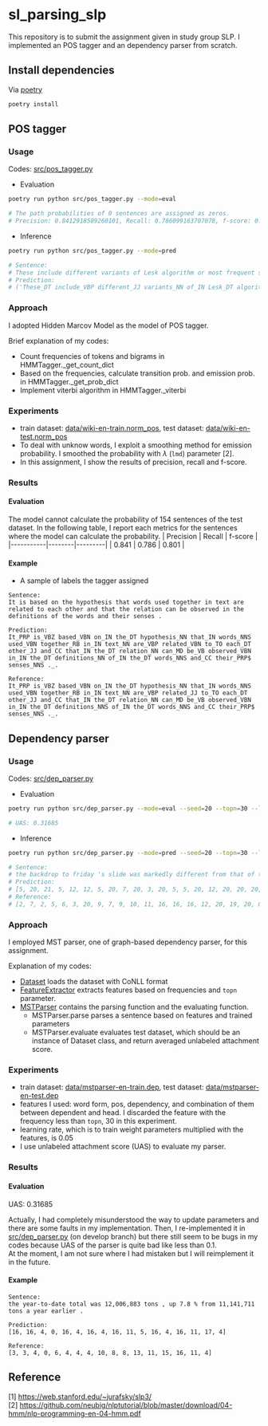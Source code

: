 # sl_parsing_slp
This repository is to submit the assignment given in study group SLP.
I implemented an POS tagger and an dependency parser from scratch.

## Install dependencies
Via [poetry](https://python-poetry.org)
```bash
poetry install
```

## POS tagger
### Usage
Codes: [src/pos_tagger.py](https://github.com/hirobf10/sl_parsing_slp/blob/main/src/pos_tagger.py)
- Evaluation
```bash
poetry run python src/pos_tagger.py --mode=eval

# The path probabilities of 0 sentences are assigned as zeros.
# Precision: 0.8412918589260101, Recall: 0.786099163707078, f-score: 0.8018346446054213
```
- Inference
```bash
poetry run python src/pos_tagger.py --mode=pred

# Sentence:
# These include different variants of Lesk algorithm or most frequent sense algorithm .
# Prediction:
# ('These_DT include_VBP different_JJ variants_NN of_IN Lesk_DT algorithm_NN or_CC most_JJS frequent_NN sense_NN algorithm_NN ._.', 3.549059910553398e-46)
```

### Approach  
I adopted Hidden Marcov Model as the model of POS tagger.  


Brief explanation of my codes: 
- Count frequencies of tokens and bigrams in HMMTagger._get_count_dict
- Based on the frequencies, calculate transition prob. and emission prob. in HMMTagger._get_prob_dict
- Implement viterbi algorithm in HMMTagger._viterbi

### Experiments
- train dataset: [data/wiki-en-train.norm_pos](https://github.com/hirobf10/sl_parsing_slp/blob/main/data/wiki-en-train.norm_pos), test dataset: [data/wiki-en-test.norm_pos]((https://github.com/hirobf10/sl_parsing_slp/blob/main/data/wiki-en-test.norm_pos))
- To deal with unknow words, I exploit a smoothing method for emission probability. I smoothed the probability with $\lambda$ (`lmd`) parameter [2].
- In this assignment, I show the results of precision, recall and f-score.

### Results
#### Evaluation
The model cannot calculate the probability of 154 sentences of the test dataset.
In the following table, I report each metrics for the sentences where the model can calculate the probability.
| Precision | Recall | f-score |
|-----------|--------|---------|
| 0.841     | 0.786  | 0.801   |

#### Example
- A sample of labels the tagger assigned
```
Sentence:
It is based on the hypothesis that words used together in text are related to each other and that the relation can be observed in the definitions of the words and their senses .

Prediction:
It_PRP is_VBZ based_VBN on_IN the_DT hypothesis_NN that_IN words_NNS used_VBN together_RB in_IN text_NN are_VBP related_VBN to_TO each_DT other_JJ and_CC that_IN the_DT relation_NN can_MD be_VB observed_VBN in_IN the_DT definitions_NN of_IN the_DT words_NNS and_CC their_PRP$ senses_NNS ._.

Reference:
It_PRP is_VBZ based_VBN on_IN the_DT hypothesis_NN that_IN words_NNS used_VBN together_RB in_IN text_NN are_VBP related_JJ to_TO each_DT other_JJ and_CC that_IN the_DT relation_NN can_MD be_VB observed_VBN in_IN the_DT definitions_NNS of_IN the_DT words_NNS and_CC their_PRP$ senses_NNS ._.
```

## Dependency parser
### Usage
Codes: [src/dep_parser.py](https://github.com/hirobf10/sl_parsing_slp/blob/main/src/dep_parser.py)
- Evaluation
```bash
poetry run python src/dep_parser.py --mode=eval --seed=20 --topn=30 --lr=0.05

# UAS: 0.31685
```
- Inference
```bash
poetry run python src/dep_parser.py --mode=pred --seed=20 --topn=30 --lr=0.05

# Sentence:
# the backdrop to friday 's slide was markedly different from that of the october 1987 crash , fund managers argue .
# Prediction:
# [5, 20, 21, 5, 12, 12, 5, 20, 7, 20, 3, 20, 5, 5, 20, 12, 20, 20, 20, 0, 7]
# Reference:
# [2, 7, 2, 5, 6, 3, 20, 9, 7, 9, 10, 11, 16, 16, 16, 12, 20, 19, 20, 0, 20]
```

### Approach
I employed MST parser, one of graph-based dependency parser, for this assignment.


Explanation of my codes:
- [Dataset](https://github.com/hirobf10/sl_parsing_slp/blob/0e8004c88b465f7af035e5497b46ec8f09b355f4/src/dep_parser.py#L15) loads the dataset with CoNLL format
- [FeatureExtractor](https://github.com/hirobf10/sl_parsing_slp/blob/0e8004c88b465f7af035e5497b46ec8f09b355f4/src/dep_parser.py#L50) extracts features based on frequencies and `topn` parameter.
- [MSTParser](https://github.com/hirobf10/sl_parsing_slp/blob/0e8004c88b465f7af035e5497b46ec8f09b355f4/src/dep_parser.py#L166) contains the parsing function and the evaluating function.
    - MSTParser.parse parses a sentence based on features and trained parameters
    - MSTParser.evaluate evaluates test dataset, which should be an instance of Dataset class, and return averaged unlabeled attachment score.

### Experiments
- train dataset: [data/mstparser-en-train.dep](https://github.com/hirobf10/sl_parsing_slp/blob/main/data/mstparser-en-train.dep), test dataset: [data/mstparser-en-test.dep](https://github.com/hirobf10/sl_parsing_slp/blob/main/data/mstparser-en-test.dep)
- features I used: word form, pos, dependency, and combination of them between dependent and head. I discarded the feature with the frequency less than `topn`, 30 in this experiment.
- learning rate, which is to train weight parameters multiplied with the features, is 0.05
- I use unlabeled attachment score (UAS) to evaluate my parser.

### Results
#### Evaluation
UAS: 0.31685


Actually, I had completely misunderstood the way to update parameters and there are some faults in my implementation. Then, I re-implemented it in [src/dep_parser.py](https://github.com/hirobf10/sl_parsing_slp/blob/develop/src/dep_parser.py) (on develop branch) but there still seem to be bugs in my codes because UAS of the parser is quite bad like less than 0.1.  
At the moment, I am not sure where I had mistaken but I will reimplement it in the future.

#### Example
```
Sentence:
the year-to-date total was 12,006,883 tons , up 7.8 % from 11,141,711 tons a year earlier .

Prediction:
[16, 16, 4, 0, 16, 4, 16, 4, 16, 11, 5, 16, 4, 16, 11, 17, 4]

Reference:
[3, 3, 4, 0, 6, 4, 4, 4, 10, 8, 8, 13, 11, 15, 16, 11, 4]
```

## Reference
[1] https://web.stanford.edu/~jurafsky/slp3/  
[2] https://github.com/neubig/nlptutorial/blob/master/download/04-hmm/nlp-programming-en-04-hmm.pdf